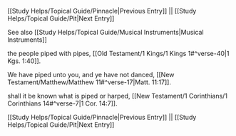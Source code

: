 [[Study Helps/Topical Guide/Pinnacle|Previous Entry]]  ||  [[Study Helps/Topical Guide/Pit|Next Entry]]

 See also [[Study Helps/Topical Guide/Musical Instruments|Musical Instruments]]

 the people piped with pipes, [[Old Testament/1 Kings/1 Kings 1#^verse-40|1 Kgs. 1:40]].

 We have piped unto you, and ye have not danced, [[New Testament/Matthew/Matthew 11#^verse-17|Matt. 11:17]].

 shall it be known what is piped or harped, [[New Testament/1 Corinthians/1 Corinthians 14#^verse-7|1 Cor. 14:7]].

[[Study Helps/Topical Guide/Pinnacle|Previous Entry]]  ||  [[Study Helps/Topical Guide/Pit|Next Entry]]